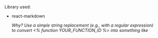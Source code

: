 Library used:

- react-markdown

  _Why?
  Use a simple string replacement (e.g., with a regular expression) to convert <% function YOUR_FUNCTION_ID %> into something like <div data-component-type="custom-function" data-component-id="YOUR_FUNCTION_ID"></div>_
